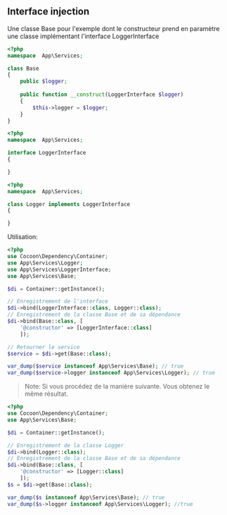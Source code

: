 ## Interface injection
Une classe Base pour l'exemple dont le constructeur prend en paramètre une classe implémentant l'interface LoggerInterface 
```php
<?php
namespace  App\Services;

class Base
{
    public $logger;
    
    public function __construct(LoggerInterface $logger)
    {
        $this->logger = $logger;
    }
}
```
```php
<?php
namespace  App\Services;

interface LoggerInterface
{

}
```
```php
<?php
namespace  App\Services;

class Logger implements LoggerInterface
{

}
```
Utilisation:
```php
<?php
use Cocoon\Dependency\Container;
use App\Services\Logger;
use App\Services\LoggerInterface;
use App\Services\Base;

$di = Container::getInstance();

// Enregistrement de l'interface
$di->bind(LoggerInterface::class, Logger::class);
// Enregistrement de la classe Base et de sa dépendance
$di->bind(Base::class, [
    '@constructor' => [LoggerInterface::class]
    ]);

// Retourner le service
$service = $di->get(Base::class);

var_dump($service instanceof App\Services\Base); // true
var_dump($service->logger instanceof App\Services\Logger); // true
```
> Note: Si vous procédez de la manière suivante. Vous obtenez le même résultat.

```php
<?php
use Cocoon\Dependency\Container;
use App\Services\Base;

$di = Container::getInstance();

// Enregistrement de la classe Logger
$di->bind(Logger::class);
// Enregistrement de la classe Base et de sa dépendance
$di->bind(Base::class, [
    '@constructor' => [Logger::class]
    ]);
$s = $di->get(Base::class);

var_dump($s instanceof App\Services\Base); // true
var_dump($s->logger instanceof App\Services\Logger); //true
```
